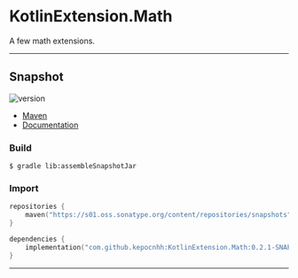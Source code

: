# KotlinExtension.Math
A few math extensions.

---

## Snapshot

![version](https://img.shields.io/static/v1?label=version&message=0.2.1-SNAPSHOT&labelColor=212121&color=2962ff&style=flat)

- [Maven](https://s01.oss.sonatype.org/content/repositories/snapshots/com/github/kepocnhh/KotlinExtension.Math/0.2.1-SNAPSHOT)
- [Documentation](https://StanleyProjects.github.io/KotlinExtension.Math/doc/0.2.1-SNAPSHOT)

### Build
```
$ gradle lib:assembleSnapshotJar
```

### Import
```kotlin
repositories {
    maven("https://s01.oss.sonatype.org/content/repositories/snapshots")
}

dependencies {
    implementation("com.github.kepocnhh:KotlinExtension.Math:0.2.1-SNAPSHOT")
}
```

---
